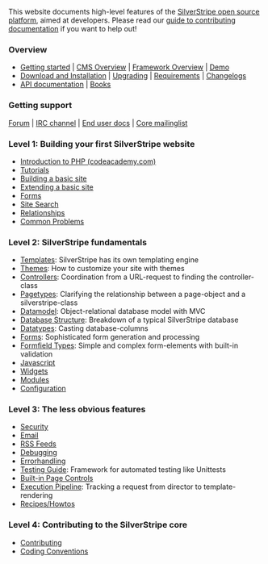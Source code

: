 This website documents high-level features of the [SilverStripe open source platform](http://www.silverstripe.org), aimed
at developers.
Please read our [guide to contributing documentation](misc/contributing#writing-documentation) if you want to help out!

### Overview

 * [Getting started](http://silverstripe.org/getting-started/) |
   [CMS Overview](http://www.silverstripe.org/software/cms/) |
   [Framework Overview](http://www.silverstripe.org/software/framework/) |
   [Demo](http://demo.silverstripe.org/) 
 * [Download and Installation](installation/) | [Upgrading](/installation/upgrading) | [Requirements](/installation/server-requirements) | [Changelogs](changelogs) 
 * [API documentation](http://api.silverstripe.org/current) | [Books](http://www.silverstripe.org/learn/resources/books)


###  Getting support

[Forum](http://www.silverstripe.org/forums/) | [IRC channel](https://irc.silverstripe.org) | [End user docs](http://userhelp.silverstripe.com) | [Core mailinglist](https://groups.google.com/forum/#!forum/silverstripe-dev)


### Level 1: Building your first SilverStripe website

 * [Introduction to PHP (codeacademy.com)](https://www.codecademy.com/learn/php)
 *  [Tutorials](tutorials)
   * [Building a basic site](tutorials/building-a-basic-site)
   * [Extending a basic site](tutorials/extending-a-basic-site)
   * [Forms](tutorials/forms)
   * [Site Search](tutorials/site-search)
   * [Relationships](tutorials/dataobject-relationship-management)
 * [Common Problems](installation/common-problems)

### Level 2: SilverStripe fundamentals

*  [Templates](topics/templates): SilverStripe has its own templating engine
*  [Themes](topics/themes): How to customize your site with themes
*  [Controllers](topics/controller): Coordination from a URL-request to finding the controller-class
*  [Pagetypes](topics/page-types): Clarifying the relationship between a page-object and a silverstripe-class
*  [Datamodel](topics/datamodel): Object-relational database model with MVC
*  [Database Structure](reference/database-structure): Breakdown of a typical SilverStripe database
*  [Datatypes](topics/data-types): Casting database-columns
*  [Forms](topics/forms): Sophisticated form generation and processing
*  [Formfield Types](reference/form-field-types): Simple and complex form-elements with built-in validation
*  [Javascript](topics/javascript)
*  [Widgets](topics/widgets)
*  [Modules](topics/modules)
*  [Configuration](topics/configuration)

### Level 3: The less obvious features

*  [Security](topics/security)
*  [Email](topics/email)
*  [RSS Feeds](reference/rssfeed)
*  [Debugging](topics/debugging)
*  [Errorhandling](topics/error-handling)
*  [Testing Guide](topics/testing/): Framework for automated testing like Unittests
*  [Built-in Page Controls](reference/built-in-page-controls)
*  [Execution Pipeline](reference/execution-pipeline): Tracking a request from director to template-rendering
*  [Recipes/Howtos](howto/)

### Level 4: Contributing to the SilverStripe core

* [Contributing](http://www.silverstripe.org/contributing-to-silverstripe/)
* [Coding Conventions](misc/coding-conventions)

